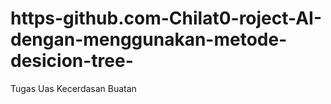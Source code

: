 # https-github.com-Chilat0-roject-AI-dengan-menggunakan-metode-desicion-tree-
Tugas Uas Kecerdasan Buatan
